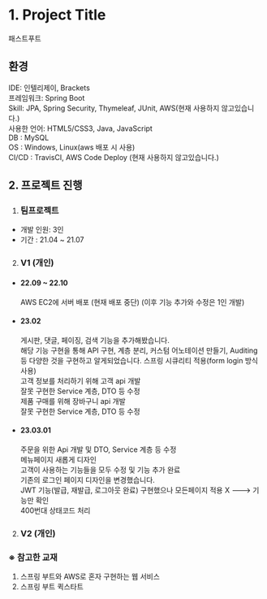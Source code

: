 # 1. Project Title

패스트푸트 

## 환경
 IDE: 인텔리제이, Brackets</br>
 프레임워크: Spring Boot</br>
 Skill: JPA, Spring Security, Thymeleaf, JUnit, AWS(현재 사용하지 않고있습니다.)</br> 
 사용한 언어: HTML5/CSS3, Java, JavaScript</br> 
 DB : MySQL</br>
 OS : Windows, Linux(aws 배포 시 사용)</br>
 CI/CD : TravisCI, AWS Code Deploy (현재 사용하지 않고있습니다.)

## 2. 프로젝트 진행

1. ### 팀프로젝트 
* 개발 인원: 3인</br>
* 기간 : 21.04 ~ 21.07 

2. ### V1 (개인)
 + #### 22.09 ~ 22.10 
   AWS EC2에 서버 배포 (현재 배포 중단)
   (이후 기능 추가와 수정은 1인 개발)

 + #### 23.02
   게시판, 댓글, 페이징, 검색 기능을 추가해봤습니다.</br>
   해당 기능 구현을 통해 API 구현, 계층 분리, 커스텀 어노테이션 만들기, Auditing 등 다양한 것을 구현하고 알게되었습니다.
   스프링 시큐리티 적용(form login 방식 사용)</br>
   고객 정보를 처리하기 위해 고객 api 개발</br>
   잘못 구현한 Service 계층, DTO 등  수정</br>
   제품 구매를 위해 장바구니 api 개발</br>
   잘못 구현한 Service 계층, DTO 등  수정

 + #### 23.03.01
   주문을 위한 Api 개발 및 DTO, Service 계층 등 수정</br>
   메뉴페이지 새롭게 디자인</br>
   고객이 사용하는 기능들을 모두 수정 및 기능 추가 완료</br>
   기존의 로그인 페이지 디자인을 변경했습니다.</br>
   JWT 기능(발급, 재발급, 로그아웃 완료) 구현했으나 모든페이지 적용 X ---> 기능만 확인</br>
   400번대 상태코드 처리
 
2. ### V2 (개인)

### ※ 참고한 교재
1. 스프링 부트와 AWS로 혼자 구현하는 웹 서비스 
2. 스프링 부트 퀵스타트</br>

